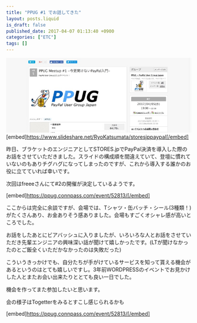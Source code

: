 ```yaml
---
title: "PPUG #1 でお話してきた"
layout: posts.liquid
is_draft: false
published_date: 2017-04-07 01:13:40 +0900
categories: ["ETC"]
tags: []
---
```


 ![](/public/images/2017/09/b8e34-1fxvevjmszcr_ujerxnt1yg.jpeg)[embed]https://www.slideshare.net/RyoKatsumata/storesjppaypal[/embed]

昨日、ブラケットのエンジニアとしてSTORES.jpでPayPal決済を導入した際のお話をさせていただきました。スライドの構成順を間違えていて、登壇に慣れていないのもありチグハグになってしまったのですが、これから導入する誰かのお役に立てていれば幸いです。

次回はfreeeさんにて#2の開催が決定しているようです。

[embed]https://ppug.connpass.com/event/52813/[/embed]

ここからは完全に余談ですが、会場では、Tシャツ・缶バッチ・シール(3種類！)がたくさんあり、お金ありそう感ありました。会場もすごくオシャレ感が高いところでした。

お話をしたあとにビアバッシュに入りましたが、いろいろな人とお話をさせていただき先輩エンジニアの興味深い話が聞けて嬉しかったです。(LTが聞けなかったのとご飯全くいただかなかったのは失敗だった)

こういうきっかけでも、自分たちが手がけているサービスを知って貰える機会があるというのはとても嬉しいですし。3年前WORDPRESSのイベントでお見かけした人とまたお会い出来たりととても良い一日でした。

機会を作ってまた参加したいと思います。

会の様子はTogetterをみるとすこし感じられるかも

[embed]https://ppug.connpass.com/event/52813/[/embed]


